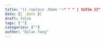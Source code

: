 ```yaml
---
title: "{{ replace .Name "-" " " | title }}"
date: {{ .Date }}
draft: false
tags: [""]
categories: [""]
author: "Dylan Yang"
---
```



